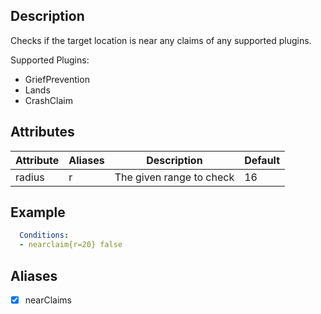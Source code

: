 ## Description
Checks if the target location is near any claims of any supported plugins.  

Supported Plugins:

- GriefPrevention
- Lands
- CrashClaim


## Attributes
| Attribute | Aliases   | Description                                                          | Default |
|-----------|-----------|----------------------------------------------------------------------|---------|
| radius    | r         | The given range to check                                             | 16      |


## Example
```yaml
  Conditions:
  - nearclaim{r=20} false
```


## Aliases
- [x] nearClaims